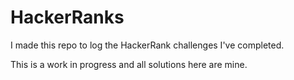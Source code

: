 # HackerRanks

I made this repo to log the HackerRank challenges I've completed. 

This is a work in progress and all solutions here are mine. 
